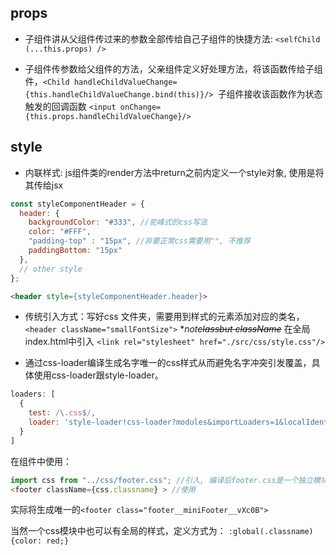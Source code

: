 ## props

- 子组件讲从父组件传过来的参数全部传给自己子组件的快捷方法: ```<selfChild (...this.props) /> ```

- 子组件传参数给父组件的方法，父亲组件定义好处理方法，将该函数传给子组件，```<Child handleChildValueChange={this.handleChildValueChange.bind(this)}/> ```子组件接收该函数作为状态触发的回调函数 ```<input onChange={this.props.handleChildValueChange}/> ```

## style

- 内联样式: js组件类的render方法中return之前内定义一个style对象, 使用是将其传给jsx 
```js
const styleComponentHeader = {
  header: {
	backgroundColor: "#333", //驼峰式的css写法
	color: "#FFF",
	"padding-top" : "15px", //非要正常css需要用"", 不推荐
	paddingBottom: "15px"
  },
  // other style
};

```

```html
<header style={styleComponentHeader.header}>
```

- 传统引入方式：写好css 文件夹，需要用到样式的元素添加对应的类名，``` <header className="smallFontSize"> ``` **not<del>class<del>but className* 在全局index.html中引入 ``` <link rel="stylesheet" href="./src/css/style.css"/> ```

- 通过css-loader编译生成名字唯一的css样式从而避免名字冲突引发覆盖，具体使用css-loader跟style-loader。
```js
loaders: [
  {
	test: /\.css$/,
	loader: 'style-loader!css-loader?modules&importLoaders=1&localIdentName=[name]__[local]__[hash:base64:5]'
  }
]
```
在组件中使用： 
```js
import css from "../css/footer.css"; //引入, 编译后footer.css是一个独立模块了。
<footer className={css.classname} > //使用
```
实际将生成唯一的``` <footer class="footer__miniFooter__vXc0B"> ```

当然一个css模块中也可以有全局的样式，定义方式为： ```:global(.classname){color: red;} ```
